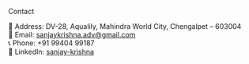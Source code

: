Contact

📍 Address: DV-28, Aqualily, Mahindra World City, Chengalpet – 603004  
📧 Email: [sanjaykrishna.adv@gmail.com](mailto:sanjaykrishna.adv@gmail.com)  
📞 Phone: +91 99404 99187  
🔗 LinkedIn: [sanjay-krishna](https://www.linkedin.com/in/sanjay-krishna-30424a364)


